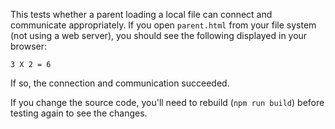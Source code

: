 This tests whether a parent loading a local file can connect and communicate appropriately. If you open `parent.html` from your file system (not using a web server), you should see the following displayed in your browser:

```
3 X 2 = 6
```

If so, the connection and communication succeeded.

If you change the source code, you'll need to rebuild (`npm run build`) before testing again to see the changes.
